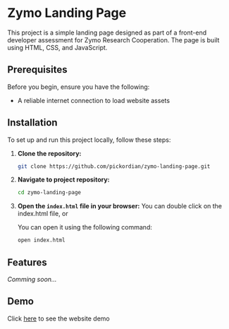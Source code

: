 # Zymo Landing Page
This project is a simple landing page designed as part of a front-end developer assessment for Zymo Research Cooperation. The page is built using HTML, CSS, and JavaScript.

## Prerequisites
Before you begin, ensure you have the following:
- A reliable internet connection to load website assets

## Installation
To set up and run this project locally, follow these steps:

1. **Clone the repository:**
   ```sh
   git clone https://github.com/pickordian/zymo-landing-page.git
   ```
2. **Navigate to project repository:**
    ```sh
    cd zymo-landing-page
    ```
3. **Open the `index.html` file in your browser:**
    You can double click on the index.html file, or  
    
    You can open it using the following command:
    ```sh
    open index.html
    ```
## Features
_Comming soon..._ 
## Demo 
 Click [here](https://pickordian.github.io/zymo-landing-page) to see the website demo
